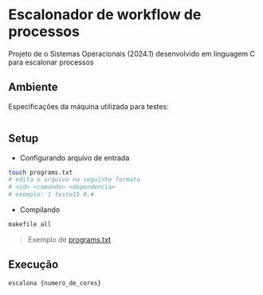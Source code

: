 # Escalonador de workflow de processos
Projeto de o Sistemas Operacionais (2024.1) desenvolvido em linguagem C para escalonar processos

## Ambiente
Especificações da máquina utilizada para testes:

```
```

## Setup
- Configurando arquivo de entrada
```sh
touch programs.txt
# edita o arquivo no seguinte formato
# <id> <comando> <dependencia>
# exemplo: 1 teste15 0,#
```
- Compilando
```sh
makefile all
```

> Exemplo de [programs.txt](./programs.txt)

## Execução

```sh
escalona {numero_de_cores}
```
